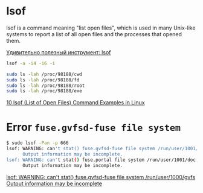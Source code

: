 # lsof

lsof is a command meaning "list open files", which is used in many Unix-like systems to report a list of all open files and the processes that opened them. 

[Удивительно полезный инструмент: lsof](https://habr.com/ru/companies/ruvds/articles/337934/)

```bash
lsof -a -i4 -i6 -i
```

```bash
sudo ls -lah /proc/98188/cwd
sudo ls -lah /proc/98188/fd
sudo ls -lah /proc/98188/root
sudo ls -lah /proc/98188/exe
```

[10 lsof (List of Open Files) Command Examples in Linux](https://www.tecmint.com/10-lsof-command-examples-in-linux/)

# Error `fuse.gvfsd-fuse file system`

```bash
$ sudo lsof -Pan -p 666
lsof: WARNING: can't stat() fuse.gvfsd-fuse file system /run/user/1001/gvfs
      Output information may be incomplete.
lsof: WARNING: can't stat() fuse.portal file system /run/user/1001/doc
      Output information may be incomplete.
```

[lsof: WARNING: can't stat() fuse.gvfsd-fuse file system /run/user/1000/gvfs Output information may be incomplete](https://askubuntu.com/questions/790273/lsof-warning-cant-stat-fuse-gvfsd-fuse-file-system-run-user-1000-gvfs-outp)